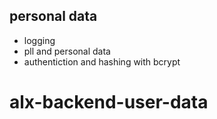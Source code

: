 ## personal data
* logging
* pll and personal data
* authentiction and hashing with bcrypt
# alx-backend-user-data
